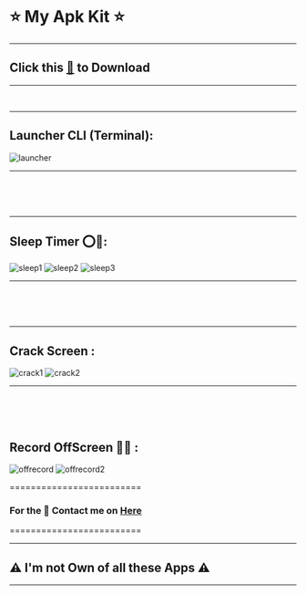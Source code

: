 # ⭐ My Apk Kit ⭐


--------------------------------
## Click this [🥑](https://github.com/VfvRizky/MyKit-Android/blob/main/MyKit-Android.zip) to Download
--------------------------------
</br>

--------------------------------
## Launcher CLI (Terminal):

![launcher](https://user-images.githubusercontent.com/73746365/156211905-d3d0b035-01a5-4a1c-84c9-50ff71189535.JPG)

--------------------------------
<br>
<br>
</br>


--------------------------------
## Sleep Timer ⭕📱:
![sleep1](https://user-images.githubusercontent.com/73746365/156211936-39286612-b379-48dd-a411-20e16d18f45a.JPG)
![sleep2](https://user-images.githubusercontent.com/73746365/156211947-a624fae6-74eb-4b1a-8500-9a6e2f48ea97.JPG)
![sleep3](https://user-images.githubusercontent.com/73746365/156211956-0fc5c939-7062-4f37-a356-4105f4d15eba.JPG)

--------------------------------
<br>
<br>
</br>


--------------------------------
## Crack Screen :

![crack1](https://user-images.githubusercontent.com/73746365/156212006-819f5e04-b0e1-49fc-a9f0-e0b3bd21e92f.JPG)
![crack2](https://user-images.githubusercontent.com/73746365/156212015-788e6399-14cb-4c4f-b48d-379f0ae23086.JPG)

--------------------------------
<br>
<br>
</br>

## Record OffScreen 🔴🎥 :

![offrecord](https://user-images.githubusercontent.com/73746365/156212095-f26ae8c6-4828-4484-99d4-f2edf9f84ad3.JPG)
![offrecord2](https://user-images.githubusercontent.com/73746365/156212101-95a367f0-2110-4c9f-a879-0836185173e4.JPG)


=========================
### For the 🔐 Contact me on [Here](https://vfvrizky.my.id)
=========================

--------------------------------
## ⚠️ I'm not Own of all these Apps ⚠️
--------------------------------



